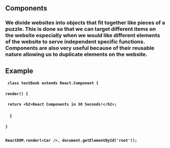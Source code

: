## Components

### We divide websites into objects that fit together like pieces of a puzzle. This is done so that we can target different items on the website especially when we would like different elements of the website to serve independent specific functions. Components are also very useful because of their reusable nature allowing us to duplicate elements on the website.

## Example

#### ` class textBook extends React.Component {`

#### `render() {`

#### ` return <h2>React Components in 30 Seconds!</h2>;`

#### &nbsp;&nbsp;` }`

#### `}`

##

##

#### `ReactDOM.render(<Car />, document.getElementById('root'));`
